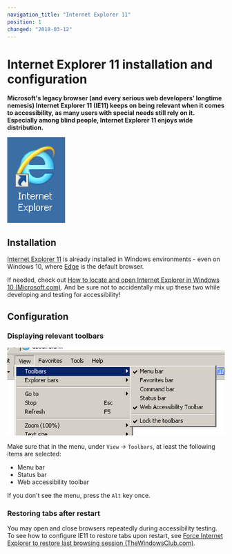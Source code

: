 ```yaml
---
navigation_title: "Internet Explorer 11"
position: 1
changed: "2018-03-12"
---
```


# Internet Explorer 11 installation and configuration

**Microsoft's legacy browser (and every serious web developers' longtime nemesis) Internet Explorer 11 (IE11) keeps on being relevant when it comes to accessibility, as many users with special needs still rely on it. Especially among blind people, Internet Explorer 11 enjoys wide distribution.**

![Internet Explorer logo](_media/internet-explorer-logo.png)

## Installation

[Internet Explorer 11](http://windows.microsoft.com/en-US/internet-explorer/download-ie) is already installed in Windows environments - even on Windows 10, where [Edge](http://windows.microsoft.com/en-US/windows-10/getstarted-get-to-know-microsoft-edge) is the default browser.

If needed, check out [How to locate and open Internet Explorer in Windows 10 (Microsoft.com)](https://answers.microsoft.com/en-us/windows/forum/windows_10-networking-winpc/how-to-locate-and-open-internet-explorer-in/4b067f8b-a0dc-4fba-9e63-00fb14ea82e8). And be sure not to accidentally mix up these two while developing and testing for accessibility!

## Configuration

### Displaying relevant toolbars

![Internet Explorer's menu "View -> Toolbars"](_media/internet-explorer-11s-menu-view-toolbars.png)

Make sure that in the menu, under `View` -> `Toolbars`, at least the following items are selected:

- Menu bar
- Status bar
- Web accessibility toolbar

If you don't see the menu, press the `Alt` key once.

### Restoring tabs after restart

You may open and close browsers repeatedly during accessibility testing. To see how to configure IE11 to restore tabs upon restart, see [Force Internet Explorer to restore last browsing session (TheWindowsClub.com)](http://www.thewindowsclub.com/internet-explorer-restore-last-browsing-session).